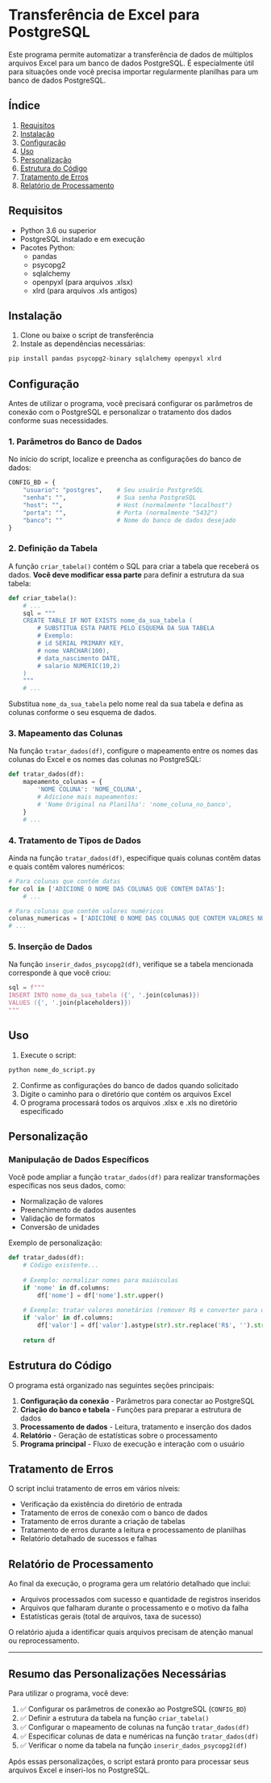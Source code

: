 # Transferência de Excel para PostgreSQL

Este programa permite automatizar a transferência de dados de múltiplos arquivos Excel para um banco de dados PostgreSQL. É especialmente útil para situações onde você precisa importar regularmente planilhas para um banco de dados PostgreSQL.

## Índice
1. [Requisitos](#requisitos)
2. [Instalação](#instalação)
3. [Configuração](#configuração)
4. [Uso](#uso)
5. [Personalização](#personalização)
6. [Estrutura do Código](#estrutura-do-código)
7. [Tratamento de Erros](#tratamento-de-erros)
8. [Relatório de Processamento](#relatório-de-processamento)

## Requisitos

- Python 3.6 ou superior
- PostgreSQL instalado e em execução
- Pacotes Python:
  - pandas
  - psycopg2
  - sqlalchemy
  - openpyxl (para arquivos .xlsx)
  - xlrd (para arquivos .xls antigos)

## Instalação

1. Clone ou baixe o script de transferência
2. Instale as dependências necessárias:

```bash
pip install pandas psycopg2-binary sqlalchemy openpyxl xlrd
```

## Configuração

Antes de utilizar o programa, você precisará configurar os parâmetros de conexão com o PostgreSQL e personalizar o tratamento dos dados conforme suas necessidades.

### 1. Parâmetros do Banco de Dados

No início do script, localize e preencha as configurações do banco de dados:

```python
CONFIG_BD = {
    "usuario": "postgres",    # Seu usuário PostgreSQL
    "senha": "",              # Sua senha PostgreSQL
    "host": "",               # Host (normalmente "localhost")
    "porta": "",              # Porta (normalmente "5432")
    "banco": ""               # Nome do banco de dados desejado
}
```

### 2. Definição da Tabela

A função `criar_tabela()` contém o SQL para criar a tabela que receberá os dados. **Você deve modificar essa parte** para definir a estrutura da sua tabela:

```python
def criar_tabela():
    # ...
    sql = """
    CREATE TABLE IF NOT EXISTS nome_da_sua_tabela (  
        # SUBSTITUA ESTA PARTE PELO ESQUEMA DA SUA TABELA
        # Exemplo:
        # id SERIAL PRIMARY KEY,
        # nome VARCHAR(100),
        # data_nascimento DATE,
        # salario NUMERIC(10,2)
    )
    """
    # ...
```

Substitua `nome_da_sua_tabela` pelo nome real da sua tabela e defina as colunas conforme o seu esquema de dados.

### 3. Mapeamento das Colunas

Na função `tratar_dados(df)`, configure o mapeamento entre os nomes das colunas do Excel e os nomes das colunas no PostgreSQL:

```python
def tratar_dados(df):
    mapeamento_colunas = {
        'NOME COLUNA': 'NOME_COLUNA',
        # Adicione mais mapeamentos:
        # 'Nome Original na Planilha': 'nome_coluna_no_banco',
    }
    # ...
```

### 4. Tratamento de Tipos de Dados

Ainda na função `tratar_dados(df)`, especifique quais colunas contêm datas e quais contêm valores numéricos:

```python
# Para colunas que contêm datas
for col in ['ADICIONE O NOME DAS COLUNAS QUE CONTEM DATAS']:
    # ...

# Para colunas que contêm valores numéricos
colunas_numericas = ['ADICIONE O NOME DAS COLUNAS QUE CONTEM VALORES NÚMERICOS']
# ...
```

### 5. Inserção de Dados

Na função `inserir_dados_psycopg2(df)`, verifique se a tabela mencionada corresponde à que você criou:

```python
sql = f"""
INSERT INTO nome_da_sua_tabela ({', '.join(colunas)})
VALUES ({', '.join(placeholders)})
"""
```

## Uso

1. Execute o script:
```bash
python nome_do_script.py
```

2. Confirme as configurações do banco de dados quando solicitado
3. Digite o caminho para o diretório que contém os arquivos Excel
4. O programa processará todos os arquivos .xlsx e .xls no diretório especificado

## Personalização

### Manipulação de Dados Específicos

Você pode ampliar a função `tratar_dados(df)` para realizar transformações específicas nos seus dados, como:

- Normalização de valores
- Preenchimento de dados ausentes
- Validação de formatos
- Conversão de unidades

Exemplo de personalização:

```python
def tratar_dados(df):
    # Código existente...
    
    # Exemplo: normalizar nomes para maiúsculas
    if 'nome' in df.columns:
        df['nome'] = df['nome'].str.upper()
    
    # Exemplo: tratar valores monetários (remover R$ e converter para decimal)
    if 'valor' in df.columns:
        df['valor'] = df['valor'].astype(str).str.replace('R$', '').str.replace('.', '').str.replace(',', '.').astype(float)
    
    return df
```

## Estrutura do Código

O programa está organizado nas seguintes seções principais:

1. **Configuração da conexão** - Parâmetros para conectar ao PostgreSQL
2. **Criação do banco e tabela** - Funções para preparar a estrutura de dados
3. **Processamento de dados** - Leitura, tratamento e inserção dos dados
4. **Relatório** - Geração de estatísticas sobre o processamento
5. **Programa principal** - Fluxo de execução e interação com o usuário

## Tratamento de Erros

O script inclui tratamento de erros em vários níveis:

- Verificação da existência do diretório de entrada
- Tratamento de erros de conexão com o banco de dados
- Tratamento de erros durante a criação de tabelas
- Tratamento de erros durante a leitura e processamento de planilhas
- Relatório detalhado de sucessos e falhas

## Relatório de Processamento

Ao final da execução, o programa gera um relatório detalhado que inclui:

- Arquivos processados com sucesso e quantidade de registros inseridos
- Arquivos que falharam durante o processamento e o motivo da falha
- Estatísticas gerais (total de arquivos, taxa de sucesso)

O relatório ajuda a identificar quais arquivos precisam de atenção manual ou reprocessamento.

---

## Resumo das Personalizações Necessárias

Para utilizar o programa, você deve:

1. ✅ Configurar os parâmetros de conexão ao PostgreSQL (`CONFIG_BD`)
2. ✅ Definir a estrutura da tabela na função `criar_tabela()`
3. ✅ Configurar o mapeamento de colunas na função `tratar_dados(df)`
4. ✅ Especificar colunas de data e numéricas na função `tratar_dados(df)`
5. ✅ Verificar o nome da tabela na função `inserir_dados_psycopg2(df)`

Após essas personalizações, o script estará pronto para processar seus arquivos Excel e inseri-los no PostgreSQL.
